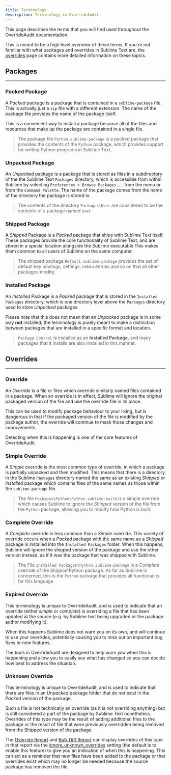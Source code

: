 ```yaml
---
title: Terminology
description: Terminology in OverrideAudit
---
```


This page describes the terms that you will find used throughout the
OverrideAudit documentation.

This is meant to be a high level overview of these terms. If you're not
familiar with what packages and overrides in Sublime Text are, the
[overrides](overrides.md) page contains more detailed information on these topics.

## Packages

---


### Packed Package

A *Packed* package is a package that is contained in a `sublime-package` file.
This is actually just a `zip` file with a different extension. The name of the
package file provides the name of the package itself.

This is a convenient way to install a package because all of the files and
resources that make up the package are contained in a single file.

> The package file `Python.sublime-package` is a packed package that provides
> the contents of the `Python` package, which provides support for writing
> Python programs in Sublime Text.


### Unpacked Package

An *Unpacked* package is a package that is stored as files in a subdirectory of
the the Sublime Text `Packages` directory, which is accessible from within
Sublime by selecting `Preferences > Browse Packages...` from the menu or from
the `Command Palette`. The name of the package comes from the name of the
directory the package is stored in.

> The contents of the directory `Packages\User` are considered to be the
> contents of a package named `User`


### Shipped Package

A *Shipped* Package is a *Packed* package that ships with Sublime Text itself.
These packages provide the core functionality of Sublime Text, and are stored
in a special location alongside the Sublime executable.This makes them common
to all users of Sublime on the same computer.

> The shipped package `Default.sublime-package` provides the set of default key
> bindings, settings, menu entries and so on that all other packages modify.


### Installed Package

An *Installed* Package is a *Packed* package that is stored in the
`Installed Packages` directory, which is one directory level above the
`Packages` directory used to store *Unpacked* packages.

Please note that this does not mean that an *Unpacked* package is in some way
**not** installed; the terminology is purely meant to make a distinction
between packages that are installed in a specific format and location.

> `Package Control` is installed as an **Installed Package**, and many packages
> that it installs are also installed in this manner.


## Overrides

---

### Override

An *Override* is a file or files which override similarly named files contained
in a package. When an override is in effect, Sublime will ignore the original
packaged version of the file and use the override file in its place.

This can be used to modify package behaviour to your liking, but is dangerous
in that if the packaged version of the file is modified by the package author,
the override will continue to mask those changes and improvements.

Detecting when this is happening is one of the core features of OverrideAudit.


### Simple Override

A *Simple* override is the most common type of override, in which a package is
partially unpacked and then modified. This means that there is a directory in
the Sublime `Packages` directory named the same as an existing *Shipped* or
*Installed* package which contains files of the same names as those within the
`sublime-package` file.

> The file `Packages\Python\Python.sublime-build` is a simple override which
> causes Sublime to ignore the *Shipped* version of the file from the `Python`
> package, allowing you to modify how Python is built.


### Complete Override

A *Complete* override is less common than a *Simple* override. This variety of
override occurs when a *Packed* package with the same name as a *Shipped*
package is installed into the `Installed Packages` folder. When this happens,
Sublime will ignore the shipped version of the package and use the other
version instead, as if it was the package that was shipped with Sublime.

> The File `Installed Packages\Python.sublime-package` is a *Complete* override
> of the *Shipped* Python package. As far as Sublime is concerned, this is the
> `Python` package that provides all functionality for this language.


### Expired Override

This terminology is unique to OverrideAudit, and is used to indicate that an
override (either *simple* or *complete*) is overriding a file that has been
updated at the source (e.g. by Sublime text being upgraded or the package
author modifying it).

When this happens Sublime does not warn you on its own, and will continue to
use your overrides, potentially causing you to miss out on important bug fixes
or new features.

The tools in OverrideAudit are designed to help warn you when this is happening
and allow you to easily see what has changed so you can decide how best to
address the situation.


### Unknown Override

This terminology is unique to OverrideAudit, and is used to indicate that there
are files in an *Unpacked* package folder that do not exist in the *Packed*
version of the package.

Such a file is not technically an override (as it is not overriding anything)
but is still considered a part of the package by Sublime Text nonetheless.
Overrides of this type may be the result of adding additional files to the
package or the result of file that were previously overridden being removed
from the Shipped version of the package.

The [Override Report](../reports/override.md) and
[Bulk Diff Report](../reports/bulkdiff.md) can display overrides of this type
in that report via the
[ignore_unknown_overrides](../config/settings.md#ignore_unknown_overrides)
setting (the default is to enable this feature) to give you an indication of
when this is happening. This can act as a reminder that new files have been
added to the package or that overrides exist which may no longer be needed
because the source package has removed the file.
